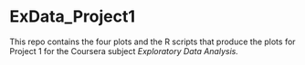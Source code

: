 ExData_Project1
===============

This repo contains the four plots and the R scripts that produce the plots for Project 1 for the Coursera subject *Exploratory Data Analysis.* 

